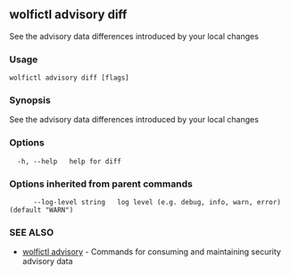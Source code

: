 ## wolfictl advisory diff

See the advisory data differences introduced by your local changes

### Usage

```
wolfictl advisory diff [flags]
```

### Synopsis

See the advisory data differences introduced by your local changes

### Options

```
  -h, --help   help for diff
```

### Options inherited from parent commands

```
      --log-level string   log level (e.g. debug, info, warn, error) (default "WARN")
```

### SEE ALSO

* [wolfictl advisory](wolfictl_advisory.md)	 - Commands for consuming and maintaining security advisory data

